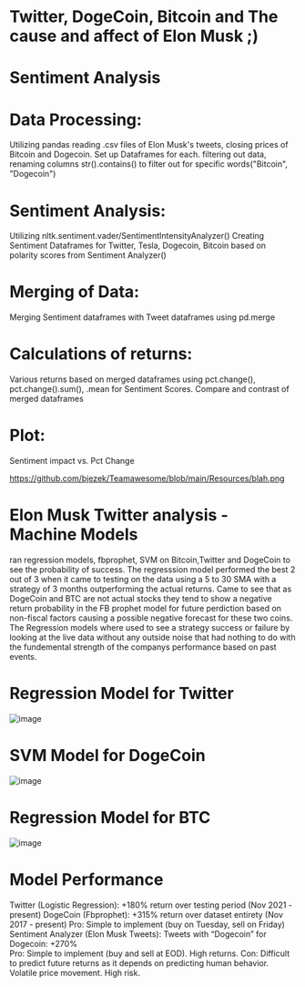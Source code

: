 # Twitter, DogeCoin, Bitcoin and The cause and affect of Elon Musk ;)

# Sentiment Analysis


# Data Processing: 
Utilizing pandas
reading .csv files of Elon Musk's tweets, closing prices of Bitcoin and Dogecoin. Set up Dataframes for each. 
filtering out data, renaming columns 
str().contains() to filter out for specific words("Bitcoin", "Dogecoin")

# Sentiment Analysis:

Utilizing nltk.sentiment.vader/SentimentIntensityAnalyzer()
Creating Sentiment Dataframes for Twitter, Tesla, Dogecoin, Bitcoin based on polarity scores from Sentiment Analyzer()

# Merging of Data: 

Merging Sentiment dataframes with Tweet dataframes using pd.merge

# Calculations of returns: 

Various returns based on merged dataframes using pct.change(), pct.change().sum(), .mean for Sentiment Scores. 
Compare and contrast of merged dataframes 

# Plot:
Sentiment impact vs. Pct Change

https://github.com/bjezek/Teamawesome/blob/main/Resources/blah.png




# Elon Musk Twitter analysis - Machine Models
ran regression models, fbprophet, SVM on Bitcoin,Twitter and DogeCoin to see the probability 
of success. The regresssion model performed the best 2 out of 3 when it came to testing on the data
using a 5 to 30 SMA with a strategy of 3 months outperforming the actual returns. Came to see that as 
DogeCoin and BTC are not actual stocks they tend to show a negative return probability in the FB prophet model 
for future perdiction based on non-fiscal factors causing a possible negative forecast for these two coins.
The Regression models where used to see a strategy success or failure by looking at the live data without any outside
noise that had nothing to do with the fundemental strength of the companys performance based on past events. 
# Regression Model for Twitter
![image](https://user-images.githubusercontent.com/106267420/193173702-8482d9ca-7166-4d7e-81b5-a1e040ebbd85.png)
# SVM Model for DogeCoin
![image](https://user-images.githubusercontent.com/106267420/193174176-009c0932-591d-4e4a-909f-d0d1b48e3b9a.png)
# Regression Model for BTC
![image](https://user-images.githubusercontent.com/106267420/193174937-f6c9af26-d0f1-4662-97ad-a099d89031b2.png)
# Model Performance 
Twitter (Logistic Regression): 
+180% return over testing period (Nov 2021 - present)
DogeCoin (Fbprophet): 
+315% return over dataset entirety (Nov 2017 - present)
Pro: Simple to implement (buy on Tuesday, sell on Friday) 
Sentiment Analyzer (Elon Musk Tweets): 
Tweets with “Dogecoin” for Dogecoin: 
+270%	
Pro: Simple to implement (buy and sell at EOD). High returns.
Con: Difficult to predict future returns as it depends on predicting human behavior.
Volatile price movement. High risk.

